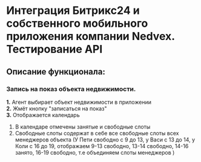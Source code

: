 # Интеграция Битрикс24 и собственного мобильного приложения компании Nedvex. Тестирование API

## Описание функционала:<br>
### Запись на показ объекта недвижимости.<br>

**1.** Агент выбирает объект недвижимости в приложении<br>
**2.** Жмёт кнопку "записаться на показ"<br>
**3.** Отображается календарь<br>
  1. В календаре отмечены занятые и свободные слоты<br>
  2. Свободные слоты содержат в себе все свободные слоты всех менеджеров объекта (У Пети свободно с 9 до 13, у Васи с 13 до 14, у Коли с 16 до 19, отображаем 9-13 свободно, 13-14 свободно, 14-16 занято, 16-19 свободно, т.е объединяем слоты менеджеров )<br>

  ### 


